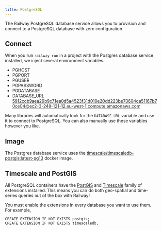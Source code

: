```yaml
---
title: PostgreSQL
---
```


The Railway PostgreSQL database service allows you to provision and connect to a
PostgreSQL database with zero configuration.

## Connect

When you run `railway run` in a project with the Postgres database service installed, we inject several environment variables.

- PGHOST
- PGPORT
- PGUSER
- PGPASSWORD
- PGDATABASE
- DATABASE_URL 5912ccb9aea29b9c71ea0d5a4523f31d010e20dd223be70604ca51167b70ce04@ec2-3-248-121-12.eu-west-1.compute.amazonaws.com

Many libraries will automatically look for the `DATABASE_URL` variable and use
it to connect to PostgreSQL. You can also manually use these variables however you
like.

## Image

The Postgres database service uses the [timescale/timescaledb-postgis:latest-pg13](https://hub.docker.com/r/timescale/timescaledb) docker image.

## Timescale and PostGIS

All PostgreSQL containers have the [PostGIS](https://postgis.net/install/) and [Timescale](https://www.timescale.com/) family of extensions installed. This means you can do both geo-spatial and time-series queries out of the box with Railway!

You must enable the extensions in every database you want to use them. For example,

```
CREATE EXTENSION IF NOT EXISTS postgis;
CREATE EXTENSION IF NOT EXISTS timescaledb;
```

